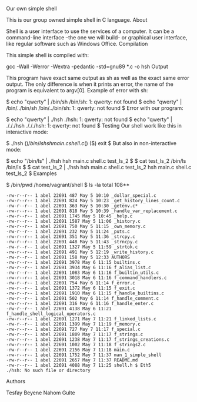 Our own simple shell

This is our group owned simple shell in C language.
About

Shell is a user interface to use the services of a computer. It can be a command-line interface –the one we will build- or graphical user interface, like regular software such as Windows Office.
Compilation

This simple shell is compiled with:

gcc -Wall -Werror -Wextra -pedantic -std=gnu89 *.c -o hsh
Output

This program have exact same output as sh as well as the exact same error output. The only difference is when it prints an error, the name of the program is equivalent to argv[0].
Example of error with sh:

$ echo "qwerty" | /bin/sh /bin/sh: 1: qwerty: not found $ echo "qwerty" | /bin/../bin/sh /bin/../bin/sh: 1: qwerty: not found $
Error with our program:

$ echo "qwerty" | ./hsh ./hsh: 1: qwerty: not found $ echo "qwerty" | ./././hsh ./././hsh: 1: qwerty: not found $
Testing
Our shell work like this in interactive mode:

$ ./hsh ($) /bin/ls hsh main.c shell.c ($) ($) exit $
But also in non-interactive mode:

$ echo "/bin/ls" | ./hsh hsh main.c shell.c test_ls_2 $ $ cat test_ls_2 /bin/ls /bin/ls $ $ cat test_ls_2 | ./hsh hsh main.c shell.c test_ls_2 hsh main.c shell.c test_ls_2 $
Examples

$ /bin/pwd /home/vagrant/shell $ ls -la total 108**

    -rw-r--r-- 1 abel 22691 487 May 5 10:10 _dollar_special.c
    -rw-r--r-- 1 abel 22691 824 May 5 10:23 _get_history_lines_count.c
    -rw-r--r-- 1 abel 22691 363 May 5 10:30 _getenv.c*
    -rw-r--r-- 1 abel 22691 818 May 5 10:39 _handle_var_replacement.c
    -rw-r--r-- 1 abel 22691 1745 May 5 10:45 _help.c
    -rw-r--r-- 1 abel 22691 1587 May 5 11:06 _history.c
    -rw-r--r-- 1 abel 22691 750 May 5 11:15 _own_memory.c
    -rw-r--r-- 1 abel 22691 232 May 5 11:24 _puts.c
    -rw-r--r-- 1 abel 22691 351 May 5 11:36 _strcpy.c
    -rw-r--r-- 1 abel 22691 448 May 5 11:43 _strncpy.c
    -rw-r--r-- 1 abel 22691 1327 May 5 11:59 _strtok.c
    -rw-r--r-- 1 abel 22691 491 May 5 12:19 _write_history.c
    -rw-r--r-- 1 abel 22691 158 May 5 12:33 AUTHORS
    -rw-r--r-- 1 abel 22691 3978 May 6 11:15 builtins.c
    -rw-r--r-- 1 abel 22691 3934 May 6 11:16 f_alias_list.c
    -rw-r--r-- 1 abel 22691 1083 May 6 11:16 f_builtin_utils.c
    -rw-r--r-- 1 abel 22691 3018 May 6 11:16 f_command_handlers.c
    -rw-r--r-- 1 abel 22691 754 May 6 11:14 f_error.c
    -rw-r--r-- 1 abel 22691 1372 May 6 11:15 f_exit.c
    -rw-r--r-- 1 abel 22691 1910 May 6 11:15 f_handle_builtins.c
    -rw-r--r-- 1 abel 22691 502 May 6 11:14 f_handle_comment.c
    -rw-r--r-- 1 abel 22691 316 May 6 11:16 f_handle_enter.c
    -rw-r--r-- 1 abel 22691 4138 May 6 11:21 f_handle_shell_logical_operators.c
    -rw-r--r-- 1 abel 22691 1271 May 7 11:21 f_linked_lists.c
    -rw-r--r-- 1 abel 22691 1399 May 7 11:19 f_memory.c
    -rw-r--r-- 1 abel 22691 727 May 7 11:17 f_special.c
    -rw-r--r-- 1 abel 22691 1809 May 7 11:17 f_strings.c
    -rw-r--r-- 1 abel 22691 1238 May 7 11:17 f_strings_creations.c
    -rw-r--r-- 1 abel 22691 1002 May 7 11:18 f_strings2.c
    -rw-r--r-- 1 abel 22691 2156 May 7 11:18 main.c
    -rw-r--r-- 1 abel 22691 1752 May 7 11:37 man_1_simple_shell
    -rw-r--r-- 1 abel 22691 2657 May 7 11:37 README.md
    -rw-r--r-- 1 abel 22691 4088 May 7 11:25 shell.h $ Eth5
    ./hsh: No such file or directory

Authors

Tesfay Beyene
Nahom Gulte
